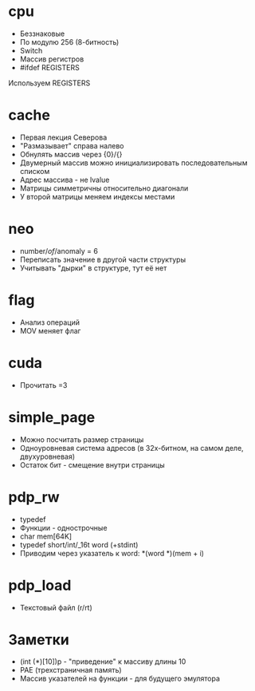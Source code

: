 # cpu

* Беззнаковые
* По модулю 256 (8-битность)
* Switch
* Массив регистров
* #ifdef REGISTERS

Используем REGISTERS

# cache

* Первая лекция Северова
* "Размазывает" справа налево
* Обнулять массив через {0}/{}
* Двумерный массив можно инициализировать последовательным списком
* Адрес массива - не lvalue
* Матрицы симметричны относительно диагонали
* У второй матрицы меняем индексы местами

# neo

* number/_of_/anomaly = 6
* Переписать значение в другой части структуры
* Учитывать "дырки" в структуре, тут её нет

# flag

* Анализ операций
* MOV меняет флаг

# cuda

* Прочитать =3

# simple_page

* Можно посчитать размер страницы
* Одноуровневая система адресов (в 32х-битном, на самом деле, двухуровневая)
* Остаток бит - смещение внутри страницы

# pdp_rw

* typedef
* Функции - однострочные 
* char mem[64K]
* typedef short/int/_16t word (+stdint)
* Приводим через указатель к word: *(word *)(mem + i)

# pdp_load

* Текстовый файл (r/rt) 

# Заметки
* (int (*)[10])p - "приведение" к массиву длины 10 
* PAE (трехстраничная память)
* Массив указателей на функции - для будущего эмулятора
